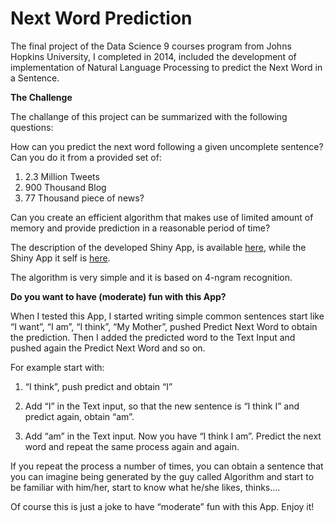 # Next Word Prediction
The final project of the Data Science 9 courses program from Johns Hopkins University, I completed in 2014, included the development of  implementation of Natural Language Processing to predict the Next Word in a Sentence.

__The Challenge__

The challange of this project can be summarized with the following questions:

How can you predict the next word following a given uncomplete sentence?
Can you do it from a provided set of:

1. 2.3 Million Tweets
1. 900 Thousand Blog
1. 77 Thousand piece of news?

Can you create an efficient algorithm that makes use of limited amount of memory and provide prediction in a reasonable period of time?

The description of the developed Shiny App, is available [here](https://rpubs.com/lvignali/170990), while the Shiny App it self is [here](https://lvignali.shinyapps.io/Capstone_NLP/).

The algorithm is very simple and it is based on 4-ngram recognition. 

__Do you want to have (moderate) fun with this App?__

When I tested this App, I started writing simple common sentences start like “I want”, “I am”, “I think”, “My Mother”, pushed Predict Next Word to obtain the prediction.
Then I added the predicted word to the Text Input and pushed again the Predict Next Word and so on. 

For example start with:

1. “I think”, push predict and obtain “I”

2. Add “I” in the Text input, so that the new sentence is “I think I” and predict again, obtain “am”.

3. Add “am” in the Text input. Now you have “I think I am”. Predict the next word and repeat the same process again and again.

If you repeat the process a number of times, you can obtain a sentence that you can imagine being generated by the guy called Algorithm and start to be familiar with him/her, start to know what he/she likes, thinks….

Of course this is just a joke to have “moderate” fun with this App.
Enjoy it!



